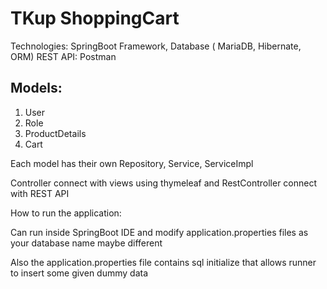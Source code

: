 # TKup ShoppingCart

Technologies: SpringBoot Framework, Database ( MariaDB, Hibernate, ORM)
REST API: Postman

## Models:

1. User
2. Role
3. ProductDetails
4. Cart

Each model has their own Repository, Service, ServiceImpl

Controller connect with views using thymeleaf and RestController connect with REST API

How to run the application: 

Can run inside SpringBoot IDE and modify application.properties files as your database name maybe different

Also the application.properties file contains sql initialize that allows runner to insert some given dummy data
